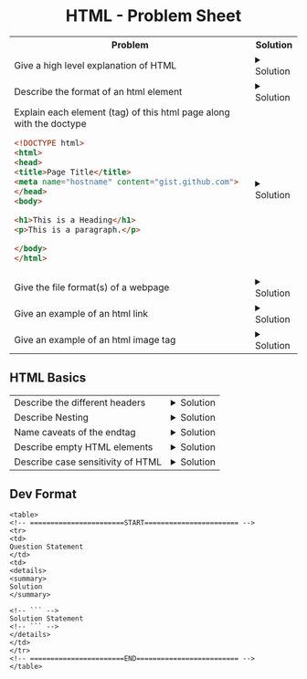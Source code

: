 <center> 
<h1> HTML - Problem Sheet </h1>
</center> 

<table style="width:100%">
<tr>
<th>Problem </th>
<th>Solution</th>
</tr>

<!-- =======================START======================= -->
<tr>
<td>
<!-- Title -->
Give a high level explanation of HTML
</td>
<td>
<details>
<summary>
Solution
</summary> 

<!-- Answer -->
```
- HTML stands for Hyper Text Markup Language
- Language of Browser, tells browser how content should be rendered
```
</details>
</td>
</tr>
<!-- =======================END========================= -->

<!-- =======================START======================= -->
<tr>
<td>
Describe the format of an html element
</td>
<td>
<details>
<summary>
Solution
</summary> 

```
<tagname option1="value" option2="value"> Content </(close) tagname>
```
</details>
</td>
</tr>
<!-- =======================END========================= -->

<!-- =======================START======================= -->
<tr>
<td>
Explain each element (tag) of this html page along with the doctype

```html
<!DOCTYPE html>
<html>
<head>
<title>Page Title</title>
<meta name="hostname" content="gist.github.com">
</head>
<body>

<h1>This is a Heading</h1>
<p>This is a paragraph.</p>

</body>
</html>
```
</td>
<td>
<details>
<summary>
Solution
</summary> 

```
- Doctype defines that document is an HTML 5 Doc (There are elements specifics to html 5)
- The <html> element is the root element of an HTML page
- The <head> element contains meta information about the HTML page
- The <title> element specifies a title for the HTML page (which is shown in the browser's title bar or in the page's tab)
- The <body> element defines the document's body, and is a container for all the visible contents, such as headings, paragraphs, images, hyperlinks, tables, lists, etc.
- The <h1> element defines a large heading
- The <p> element defines a paragraph
```
</details>
</td>
</tr>
<!-- =======================END========================= -->

<!-- =======================START======================= -->
<tr>
<td>
Give the file format(s) of a webpage
</td>
<td>
<details>
<summary>
Solution
</summary> 

```
.html and .htm with the only difference being in the name
```
</details>
</td>
</tr>
<!-- =======================END========================= -->

<!-- =======================START======================= -->
<tr>
<td>
Give an example of an html link
</td>
<td>
<details>
<summary>
Solution
</summary> 

```
<a href="https://www.w3schools.com">This is a link</a>
```
</details>
</td>
</tr>
<!-- =======================END========================= -->

<!-- =======================START======================= -->
<tr>
<td>
Give an example of an html image tag
</td>
<td>
<details>
<summary>
Solution
</summary> 

```
<img src="w3schools.jpg" alt="W3Schools.com" width="104" height="142">
```
</details>
</td>
</tr>
<!-- =======================END========================= -->
</table>

## HTML Basics

<table>
<!-- =======================START======================= -->
<tr>
<td>
Describe the different headers
</td>
<td>
<details>
<summary>
Solution
</summary> 

```
h1 - h6
```
</details>
</td>
</tr>
<!-- =======================END========================= -->

<!-- =======================START======================= -->
<tr>
<td>
Describe Nesting
</td>
<td>
<details>
<summary>
Solution
</summary> 

```
HTML elements can contain other html elements, which is refered to as nesting
```
</details>
</td>
</tr>
<!-- =======================END========================= -->

<!-- =======================START======================= -->
<tr>
<td>
Name caveats of the endtag
</td>
<td>
<details>
<summary>
Solution
</summary> 

```
The end tag can be implied, although this is not best practice. Instead, you should always close tags
```
</details>
</td>
</tr>
<!-- =======================END========================= -->

<!-- =======================START======================= -->
<tr>
<td>
Describe empty HTML elements
</td>
<td>
<details>
<summary>
Solution
</summary> 

Elements without content are empty elements. Examples are
```
<br>
```
</details>
</td>
</tr>
<!-- =======================END========================= -->

<!-- =======================START======================= -->
<tr>
<td>
Describe case sensitivity of HTML
</td>
<td>
<details>
<summary>
Solution
</summary> 

```
HTML elements are not case sensitive, but W3C recommends lower case in html and demands lowercase for stricter doctypes
```
</details>
</td>
</tr>
<!-- =======================END========================= -->
</table>

## Dev Format
```
<table>
<!-- =======================START======================= -->
<tr>
<td>
Question Statement
</td>
<td>
<details>
<summary>
Solution
</summary> 

<!-- ``` -->
Solution Statement
<!-- ``` -->
</details>
</td>
</tr>
<!-- =======================END========================= -->
</table>
```